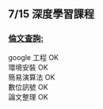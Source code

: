 ## 7/15 深度學習課程
### [倫文查詢:](https://arxiv.org/search/?query=ANN&searchtype=all&source=header)  
google 工程    OK  
環境安裝       OK  
簡易演算法     OK  
數位訊號       OK  
論文整理       OK  
